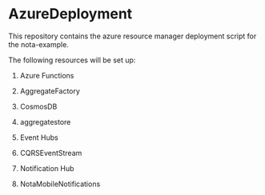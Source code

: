 # AzureDeployment

This repository contains the azure resource manager deployment script for the nota-example.

The following resources will be set up:

1. Azure Functions
  1. AggregateFactory
  
2. CosmosDB
  1. aggregatestore
  
3. Event Hubs
  1. CQRSEventStream

4. Notification Hub
  1. NotaMobileNotifications
